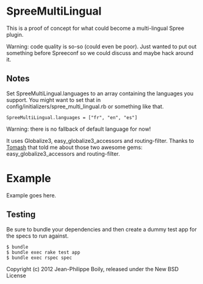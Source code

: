 SpreeMultiLingual
=================
This is a proof of concept for what could become a multi-lingual Spree plugin.

Warning: code quality is so-so (could even be poor). Just wanted to put out something before Spreeconf so we could discuss and maybe hack around it.

Notes
-----

Set SpreeMultiLingual.languages to an array containing the languages you support. You might want to set that in config/initializers/spree_multi_lingual.rb or something like that.

	SpreeMultiLingual.languages = ["fr", "en", "es"]
  
Warning: there is no fallback of default language for now!

It uses Globalize3, easy_globalize3_accessors and routing-filter. Thanks to [Tomash](https://github.com/tomash) that told me about those two awesome gems: easy_globalize3_accessors and routing-filter.


Example
=======

Example goes here.

Testing
-------

Be sure to bundle your dependencies and then create a dummy test app for the specs to run against.

    $ bundle
    $ bundle exec rake test app
    $ bundle exec rspec spec

Copyright (c) 2012 Jean-Philippe Boily, released under the New BSD License